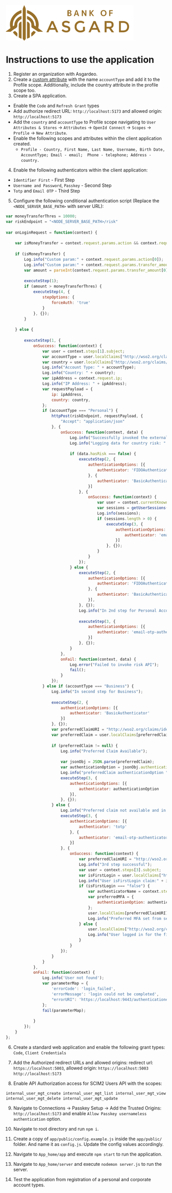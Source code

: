 <img src="./logo.png" width="400" alt="Bank of Asgard" />

# Instructions to use the application

1. Register an organization with Asgardeo.
2. Create a [custom attribute](https://wso2.com/asgardeo/docs/guides/users/attributes/manage-attributes/) with the name `accountType` and add it to the Profile scope. Additionally, include the country attribute in the profile scope too.
3. Create a SPA application.
  * Enable the `Code` and `Refresh Grant` types
  * Add authorize redirect URL: `http://localhost:5173` and allowed origin: `http://localhost:5173`
  * Add the `country` and `accountType` to Profile scope navigating to `User Attributes & Stores` -> `Attributes` -> `OpenId Connect` -> `Scopes` -> `Profile` -> `New Attribute`.
  * Enable the following scopes and attributes within the client application created.  
    * `Profile - Country, First Name, Last Name, Username, Birth Date, AccountType; Email - email;  Phone - telephone; Address - country.`
4. Enable the following authenticators within the client application:
  * `Identifier First` - First Step
  * `Username and Password`, `Passkey` - Second Step
  * `Totp` and `Email OTP` - Third Step
5. Configure the following conditional authentication script (Replace the `<NODE_SERVER_BASE_PATH>` with server URL):
```js
var moneyTransferThres = 10000;
var riskEndpoint = "<NODE_SERVER_BASE_PATH>/risk"

var onLoginRequest = function(context) {

    var isMoneyTransfer = context.request.params.action && context.request.params.action[0] === "money-transfer";

    if (isMoneyTransfer) {
        Log.info("Custom param:" + context.request.params.action[0]);
        Log.info("Custom param:" + context.request.params.transfer_amount[0]);
        var amount = parseInt(context.request.params.transfer_amount[0] || -1);

        executeStep(1);
        if (amount > moneyTransferThres) {
            executeStep(4, {
                stepOptions: {
                    forceAuth: 'true'
                }
            }, {});
        }

    } else {

        executeStep(1, {
            onSuccess: function(context) {
                var user = context.steps[1].subject;
                var accountType = user.localClaims["http://wso2.org/claims/accountType"];
                var country = user.localClaims["http://wso2.org/claims/country"];
                Log.info("Account Type: " + accountType);
                Log.info("Country: " + country);
                var ipAddress = context.request.ip;
                Log.info("IP Address: " + ipAddress);
                var requestPayload = {
                    ip: ipAddress,
                    country: country,
                };
                if (accountType === "Personal") {
                    httpPost(riskEndpoint, requestPayload, {
                        "Accept": "application/json"
                    }, {
                        onSuccess: function(context, data) {
                            Log.info("Successfully invoked the external API.");
                            Log.info("Logging data for country risk: " + data.hasRisk);

                            if (data.hasRisk === false) {
                                executeStep(2, {
                                    authenticationOptions: [{
                                        authenticator: 'FIDOAuthenticator'
                                    }, {
                                        authenticator: 'BasicAuthenticator'
                                    }]
                                }, {
                                    onSuccess: function(context) {
                                        var user = context.currentKnownSubject;
                                        var sessions = getUserSessions(user);
                                        Log.info(sessions);
                                        if (sessions.length > 0) {
                                            executeStep(3, {
                                                authenticationOptions: [{
                                                    authenticator: 'email-otp-authenticator'
                                                }]
                                            }, {});
                                        }
                                    }
                                });
                            } else {
                                executeStep(2, {
                                    authenticationOptions: [{
                                        authenticator: 'FIDOAuthenticator'
                                    }, {
                                        authenticator: 'BasicAuthenticator'
                                    }],
                                }, {});
                                Log.info("In 2nd step for Personal Accounts");

                                executeStep(3, {
                                    authenticationOptions: [{
                                        authenticator: 'email-otp-authenticator'
                                    }]
                                }, {});
                            }
                        },
                        onFail: function(context, data) {
                            Log.error("Failed to invoke risk API");
                            fail();
                        }
                    });
                } else if (accountType === "Business") {
                    Log.info("In second step for Business");

                    executeStep(2, {
                        authenticationOptions: [{
                            authenticator: 'BasicAuthenticator'
                        }]
                    }, {});
                    var preferredClaimURI = "http://wso2.org/claims/identity/preferredMFAOption";
                    var preferredClaim = user.localClaims[preferredClaimURI];

                    if (preferredClaim != null) {
                        Log.info("Preferred Claim Available");

                        var jsonObj = JSON.parse(preferredClaim);
                        var authenticationOption = jsonObj.authenticationOption;
                        Log.info("preferredClaim authenticationOption " + authenticationOption);
                        executeStep(3, {
                            authenticationOptions: [{
                                authenticator: authenticationOption
                            }],
                        }, {});
                    } else {
                        Log.info("Preferred claim not available and in 3rd step");
                        executeStep(3, {
                            authenticationOptions: [{
                                authenticator: 'totp'
                            }, {
                                authenticator: 'email-otp-authenticator'
                            }]
                        }, {
                            onSuccess: function(context) {
                                var preferredClaimURI = "http://wso2.org/claims/identity/preferredMFAOption";
                                Log.info("3rd step successful");
                                var user = context.steps[3].subject;
                                var isFirstLogin = user.localClaims["http://wso2.org/claims/isFirstLogin"];
                                Log.info("User isFirstLogin claim:" + isFirstLogin);
                                if (isFirstLogin === "false") {
                                    var authenticatorName = context.steps[3].authenticator;
                                    var preferredMFA = {
                                        authenticationOption: authenticatorName
                                    };
                                    user.localClaims[preferredClaimURI] = JSON.stringify(preferredMFA);
                                    Log.info("Preferred MFA set from second login for user" + user.username + " as " + user.localClaims[preferredClaimURI]);
                                } else {
                                    user.localClaims["http://wso2.org/claims/isFirstLogin"] = false;
                                    Log.info("User logged in for the first time. Setting isFirstLogin to false");
                                }
                            }
                        });
                    }
                }
            },
            onFail: function(context) {
                Log.info('User not found');
                var parameterMap = {
                    'errorCode': 'login_failed',
                    'errorMessage': 'login could not be completed',
                    "errorURI": 'https://localhost:9443/authenticationendpoint/login.jsp'
                };
                fail(parameterMap);

            }
        });
    }
};

```
6. Create a standard web application and enable the following grant types:
  `Code`, `Client Credentials`
7. Add the Authorized redirect URLs and allowed origins:
redirect url: `https://localhost:5003`, allowed origin: `https://localhost:5003 http://localhost:5173`

8. Enable API Authorization access for SCIM2 Users API with the scopes:
```
internal_user_mgt_create internal_user_mgt_list internal_user_mgt_view internal_user_mgt_delete internal_user_mgt_update
```
9. Navigate to Connections -> Passkey Setup -> Add the Trusted Origins: `http://localhost:5173` and enable `Allow Passkey usernameless authentication` option. 

 10. Navigate to root directory and run `npm i`.
 11. Create a copy of `app/public/config.example.js` inside the `app/public/` folder. And name it as `config.js`. Update the config values accordingly.
 12. Navigate to `App_home/app` and execute `npm start` to run the application.
 13. Navigate to `App_home/server` and execute `nodemon server.js` to run the server.
 14. Test the application from registration of a personal and corporate account types.
